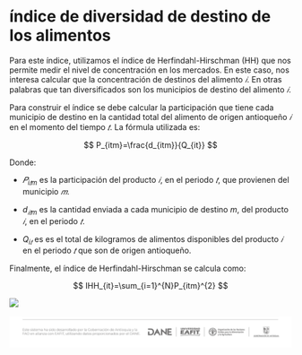 # **índice de diversidad de destino de los alimentos**

Para este índice, utilizamos el índice de Herfindahl-Hirschman (HH) que nos permite medir el nivel de concentración en los mercados. En este caso, nos interesa calcular que la concentración de destinos del alimento *𝑖*. En otras palabras que tan diversificados son los municipios de destino del alimento *𝑖*.

Para construir el índice se debe calcular la participación que tiene cada municipio de destino en la cantidad total del alimento de origen antioqueño *𝑖* en el momento del tiempo *𝑡*. La fórmula utilizada es:

$$
P_{itm}=\frac{d_{itm}}{Q_{it}}
$$

Donde:

-   $𝑃_{i𝑡m}$ es la participación del producto *𝑖*, en el periodo *𝑡*, que provienen del municipio *𝑚*.

-   $d_{𝑖𝑡m}$ es la cantidad enviada a cada municipio de destino *m*, del producto *𝑖*, en el periodo *𝑡*.

-   $Q_{i𝑡}$ es es el total de kilogramos de alimentos disponibles del producto *𝑖* en el periodo *𝑡* que son de origen antioqueño.

Finalmente, el índice de Herfindahl-Hirschman se calcula como:

$$
IHH_{it}=\sum_{i=1}^{N}P_{itm}^{2}
$$

![](Ind2/preview_tablero.png)

![](www/logo.png)

